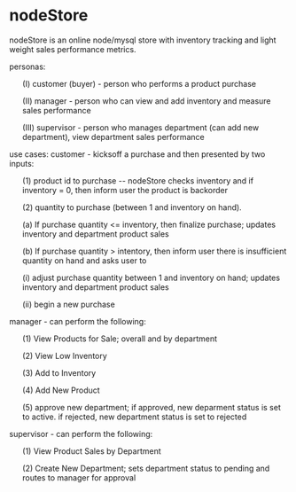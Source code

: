 # nodeStore

nodeStore is an online node/mysql store with inventory tracking and light weight sales performance metrics.

personas:
<ul>(I)   customer (buyer) - person who performs a product purchase</ul>
<ul>(II)  manager - person who can view and add inventory and measure sales performance</ul>
<ul>(III) supervisor - person who manages department (can add new department), view department sales performance</ul>

use cases:
customer - kicksoff a purchase and then presented by two inputs:
  <ul>(1) product id to purchase -- nodeStore checks inventory and if inventory = 0, then inform user the product is backorder</ul>
  <ul>(2) quantity to purchase (between 1 and inventory on hand).</ul>
    <ul>(a) If purchase quantity <= inventory, then finalize purchase; updates inventory and department product sales</ul>
    <ul>(b) If purchase quantity > intentory, then inform user there is insufficient quantity on hand and asks user to </ul>
      <ul>(i) adjust purchase quantity between 1 and inventory on hand; updates inventory and department product sales</ul>
      <ul>(ii) begin a new purchase</ul>

manager - can perform the following:
  <ul>(1) View Products for Sale; overall and by department</ul>
  <ul>(2) View Low Inventory</ul>
  <ul>(3) Add to Inventory</ul>
  <ul>(4) Add New Product</ul>
  <ul>(5) approve new department; if approved, new deparment status is set to active. if rejected, new department status is set to rejected</ul>
  
supervisor - can perform the following:
  <ul>(1) View Product Sales by Department</ul>
  <ul>(2) Create New Department; sets department status to pending and routes to manager for approval</ul>
